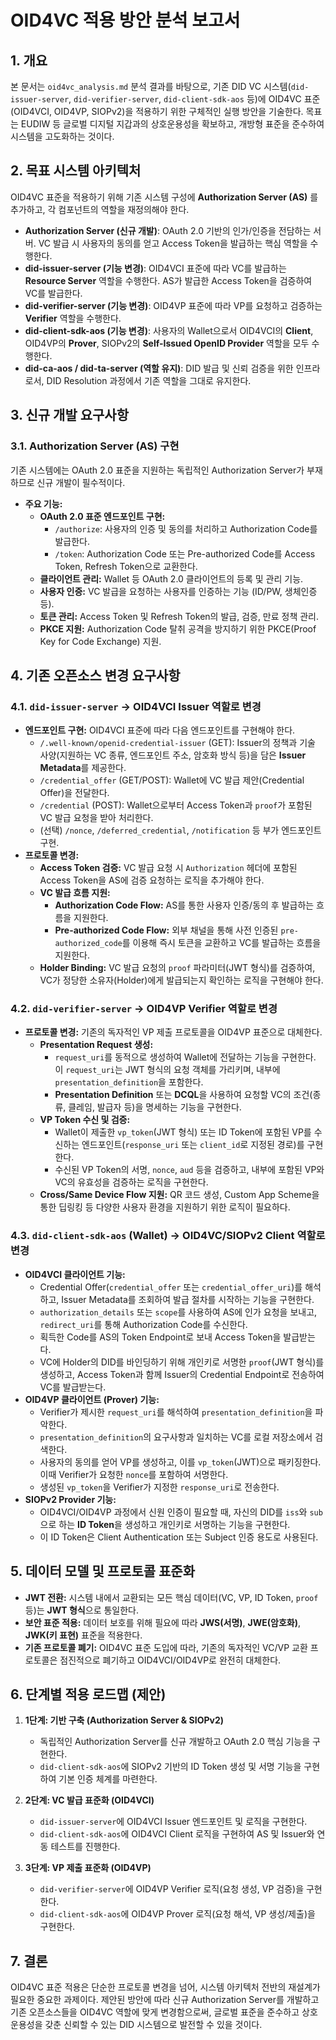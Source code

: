 # OID4VC 적용 방안 분석 보고서

## 1. 개요

본 문서는 `oid4vc_analysis.md` 분석 결과를 바탕으로, 기존 DID VC 시스템(`did-issuer-server`, `did-verifier-server`, `did-client-sdk-aos` 등)에 OID4VC 표준(OID4VCI, OID4VP, SIOPv2)을 적용하기 위한 구체적인 실행 방안을 기술한다. 목표는 EUDIW 등 글로벌 디지털 지갑과의 상호운용성을 확보하고, 개방형 표준을 준수하여 시스템을 고도화하는 것이다.

## 2. 목표 시스템 아키텍처

OID4VC 표준을 적용하기 위해 기존 시스템 구성에 **Authorization Server (AS)** 를 추가하고, 각 컴포넌트의 역할을 재정의해야 한다.

- **Authorization Server (신규 개발)**: OAuth 2.0 기반의 인가/인증을 전담하는 서버. VC 발급 시 사용자의 동의를 얻고 Access Token을 발급하는 핵심 역할을 수행한다.
- **did-issuer-server (기능 변경)**: OID4VCI 표준에 따라 VC를 발급하는 **Resource Server** 역할을 수행한다. AS가 발급한 Access Token을 검증하여 VC를 발급한다.
- **did-verifier-server (기능 변경)**: OID4VP 표준에 따라 VP를 요청하고 검증하는 **Verifier** 역할을 수행한다.
- **did-client-sdk-aos (기능 변경)**: 사용자의 Wallet으로서 OID4VCI의 **Client**, OID4VP의 **Prover**, SIOPv2의 **Self-Issued OpenID Provider** 역할을 모두 수행한다.
- **did-ca-aos / did-ta-server (역할 유지)**: DID 발급 및 신뢰 검증을 위한 인프라로서, DID Resolution 과정에서 기존 역할을 그대로 유지한다.

## 3. 신규 개발 요구사항

### 3.1. Authorization Server (AS) 구현

기존 시스템에는 OAuth 2.0 표준을 지원하는 독립적인 Authorization Server가 부재하므로 신규 개발이 필수적이다.

- **주요 기능:**
    - **OAuth 2.0 표준 엔드포인트 구현:**
        - `/authorize`: 사용자의 인증 및 동의를 처리하고 Authorization Code를 발급한다.
        - `/token`: Authorization Code 또는 Pre-authorized Code를 Access Token, Refresh Token으로 교환한다.
    - **클라이언트 관리:** Wallet 등 OAuth 2.0 클라이언트의 등록 및 관리 기능.
    - **사용자 인증:** VC 발급을 요청하는 사용자를 인증하는 기능 (ID/PW, 생체인증 등).
    - **토큰 관리:** Access Token 및 Refresh Token의 발급, 검증, 만료 정책 관리.
    - **PKCE 지원:** Authorization Code 탈취 공격을 방지하기 위한 PKCE(Proof Key for Code Exchange) 지원.

## 4. 기존 오픈소스 변경 요구사항

### 4.1. `did-issuer-server` → OID4VCI Issuer 역할로 변경

- **엔드포인트 구현:** OID4VCI 표준에 따라 다음 엔드포인트를 구현해야 한다.
    - `/.well-known/openid-credential-issuer` (GET): Issuer의 정책과 기술 사양(지원하는 VC 종류, 엔드포인트 주소, 암호화 방식 등)을 담은 **Issuer Metadata**를 제공한다.
    - `/credential_offer` (GET/POST): Wallet에 VC 발급 제안(Credential Offer)을 전달한다.
    - `/credential` (POST): Wallet으로부터 Access Token과 `proof`가 포함된 VC 발급 요청을 받아 처리한다.
    - (선택) `/nonce`, `/deferred_credential`, `/notification` 등 부가 엔드포인트 구현.
- **프로토콜 변경:**
    - **Access Token 검증:** VC 발급 요청 시 `Authorization` 헤더에 포함된 Access Token을 AS에 검증 요청하는 로직을 추가해야 한다.
    - **VC 발급 흐름 지원:**
        - **Authorization Code Flow:** AS를 통한 사용자 인증/동의 후 발급하는 흐름을 지원한다.
        - **Pre-authorized Code Flow:** 외부 채널을 통해 사전 인증된 `pre-authorized_code`를 이용해 즉시 토큰을 교환하고 VC를 발급하는 흐름을 지원한다.
    - **Holder Binding:** VC 발급 요청의 `proof` 파라미터(JWT 형식)를 검증하여, VC가 정당한 소유자(Holder)에게 발급되는지 확인하는 로직을 구현해야 한다.

### 4.2. `did-verifier-server` → OID4VP Verifier 역할로 변경

- **프로토콜 변경:** 기존의 독자적인 VP 제출 프로토콜을 OID4VP 표준으로 대체한다.
    - **Presentation Request 생성:**
        - `request_uri`를 동적으로 생성하여 Wallet에 전달하는 기능을 구현한다. 이 `request_uri`는 JWT 형식의 요청 객체를 가리키며, 내부에 `presentation_definition`을 포함한다.
        - **Presentation Definition** 또는 **DCQL**을 사용하여 요청할 VC의 조건(종류, 클레임, 발급자 등)을 명세하는 기능을 구현한다.
    - **VP Token 수신 및 검증:**
        - Wallet이 제출한 `vp_token`(JWT 형식) 또는 ID Token에 포함된 VP를 수신하는 엔드포인트(`response_uri` 또는 `client_id`로 지정된 경로)를 구현한다.
        - 수신된 VP Token의 서명, `nonce`, `aud` 등을 검증하고, 내부에 포함된 VP와 VC의 유효성을 검증하는 로직을 구현한다.
    - **Cross/Same Device Flow 지원:** QR 코드 생성, Custom App Scheme을 통한 딥링킹 등 다양한 사용자 환경을 지원하기 위한 로직이 필요하다.

### 4.3. `did-client-sdk-aos` (Wallet) → OID4VC/SIOPv2 Client 역할로 변경

- **OID4VCI 클라이언트 기능:**
    - Credential Offer(`credential_offer` 또는 `credential_offer_uri`)를 해석하고, Issuer Metadata를 조회하여 발급 절차를 시작하는 기능을 구현한다.
    - `authorization_details` 또는 `scope`를 사용하여 AS에 인가 요청을 보내고, `redirect_uri`를 통해 Authorization Code를 수신한다.
    - 획득한 Code를 AS의 Token Endpoint로 보내 Access Token을 발급받는다.
    - VC에 Holder의 DID를 바인딩하기 위해 개인키로 서명한 `proof`(JWT 형식)를 생성하고, Access Token과 함께 Issuer의 Credential Endpoint로 전송하여 VC를 발급받는다.
- **OID4VP 클라이언트 (Prover) 기능:**
    - Verifier가 제시한 `request_uri`를 해석하여 `presentation_definition`을 파악한다.
    - `presentation_definition`의 요구사항과 일치하는 VC를 로컬 저장소에서 검색한다.
    - 사용자의 동의를 얻어 VP를 생성하고, 이를 `vp_token`(JWT)으로 패키징한다. 이때 Verifier가 요청한 `nonce`를 포함하여 서명한다.
    - 생성된 `vp_token`을 Verifier가 지정한 `response_uri`로 전송한다.
- **SIOPv2 Provider 기능:**
    - OID4VCI/OID4VP 과정에서 신원 인증이 필요할 때, 자신의 DID를 `iss`와 `sub`으로 하는 **ID Token**을 생성하고 개인키로 서명하는 기능을 구현한다.
    - 이 ID Token은 Client Authentication 또는 Subject 인증 용도로 사용된다.

## 5. 데이터 모델 및 프로토콜 표준화

- **JWT 전환:** 시스템 내에서 교환되는 모든 핵심 데이터(VC, VP, ID Token, `proof` 등)는 **JWT 형식**으로 통일한다.
- **보안 표준 적용:** 데이터 보호를 위해 필요에 따라 **JWS(서명)**, **JWE(암호화)**, **JWK(키 표현)** 표준을 적용한다.
- **기존 프로토콜 폐기:** OID4VC 표준 도입에 따라, 기존의 독자적인 VC/VP 교환 프로토콜은 점진적으로 폐기하고 OID4VCI/OID4VP로 완전히 대체한다.

## 6. 단계별 적용 로드맵 (제안)

1.  **1단계: 기반 구축 (Authorization Server & SIOPv2)**
    - 독립적인 Authorization Server를 신규 개발하고 OAuth 2.0 핵심 기능을 구현한다.
    - `did-client-sdk-aos`에 SIOPv2 기반의 ID Token 생성 및 서명 기능을 구현하여 기본 인증 체계를 마련한다.

2.  **2단계: VC 발급 표준화 (OID4VCI)**
    - `did-issuer-server`에 OID4VCI Issuer 엔드포인트 및 로직을 구현한다.
    - `did-client-sdk-aos`에 OID4VCI Client 로직을 구현하여 AS 및 Issuer와 연동 테스트를 진행한다.

3.  **3단계: VP 제출 표준화 (OID4VP)**
    - `did-verifier-server`에 OID4VP Verifier 로직(요청 생성, VP 검증)을 구현한다.
    - `did-client-sdk-aos`에 OID4VP Prover 로직(요청 해석, VP 생성/제출)을 구현한다.

## 7. 결론

OID4VC 표준 적용은 단순한 프로토콜 변경을 넘어, 시스템 아키텍처 전반의 재설계가 필요한 중요한 과제이다. 제안된 방안에 따라 신규 Authorization Server를 개발하고 기존 오픈소스들을 OID4VC 역할에 맞게 변경함으로써, 글로벌 표준을 준수하고 상호운용성을 갖춘 신뢰할 수 있는 DID 시스템으로 발전할 수 있을 것이다.
